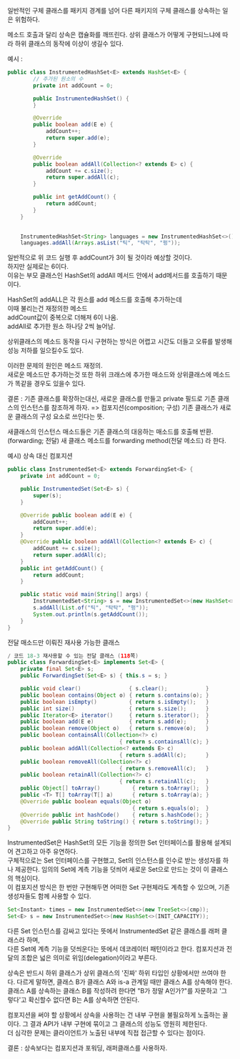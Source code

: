 
일반적인 구체 클래스를 패키지 경계를 넘어 다른 패키지의 구체 클래스를 상속하는 일은 위험하다.

메소드 호출과 달리 상속은 캡슐화를 깨뜨린다. 상위 클래스가 어떻게 구현되느냐에 따라 하위 클래스의 동작에 이상이 생길수 있다.
	
예시 :

```java
public class InstrumentedHashSet<E> extends HashSet<E> {
        // 추가된 원소의 수
        private int addCount = 0;

        public InstrumentedHashSet() {
        }

        @Override
        public boolean add(E e) {
            addCount++;
            return super.add(e);
        }

        @Override
        public boolean addAll(Collection<? extends E> c) {
            addCount += c.size();
            return super.addAll(c);
        }

        public int getAddCount() {
            return addCount;
        }
    }
	
```


```java
	InstrumentedHashSet<String> languages = new InstrumentedHashSet<>();
	languages.addAll(Arrays.asList("틱", "탁탁", "펑"));
```

일반적으로 위 코드 실행 후 addCount가 3이 될 것이라 예상할 것이다.   
하지만 실제로는 6이다.    
이유는 부모 클래스인 HashSet의 addAll 메서드 안에서 add메서드를 호출하기 때문이다.   

HashSet의 addALL은 각 원소를 add 메소드를 호출해 추가하는데   
이때 불리는건 재정의한 메소드   
addCount값이 중복으로 더해져 6이 나옴.   
addAll로 추가한 원소 하나당 2씩 늘어남.   

상위클래스의 메소드 동작을 다시 구현하는 방식은 어렵고 시간도 더들고 오류를 발생해 성능 저하를 일으킬수도 있다.   

이러한 문제의 원인은 메소드 재정의.   
새로운 메소드만 추가하는것 또한 하위 크래스에 추가한 매소드와 상위클래스에 메소드가 똑같을 경우도 있을수 있다.   

결론 : 기존 클래스를 확장하는대신, 새로운 클래스를 만들고 private 필드로 기존 클래스의 인스턴스를 참조하게 하자.
=> 컴포지션(composition; 구성) 기존 클래스가 새로운 클래스의 구성 요소로 쓰인다는 뜻.

새클래스의 인스턴스 매소드들은 기존 클래스의 대응하는 매소드를 호출해 반환.(forwarding; 전달)
새 클래스 메소드를 forwarding method(전달 메소드) 라 한다.

예시) 상속 대신 컴포지션
```java
public class InstrumentedSet<E> extends ForwardingSet<E> {
    private int addCount = 0;

    public InstrumentedSet(Set<E> s) {
        super(s);
    }

    @Override public boolean add(E e) {
        addCount++;
        return super.add(e);
    }
    @Override public boolean addAll(Collection<? extends E> c) {
        addCount += c.size();
        return super.addAll(c);
    }
    public int getAddCount() {
        return addCount;
    }

    public static void main(String[] args) {
        InstrumentedSet<String> s = new InstrumentedSet<>(new HashSet<>());
        s.addAll(List.of("틱", "탁탁", "펑"));
        System.out.println(s.getAddCount());
    }
}

```
전달 매소드만 이뤄진 재사용 가능한 클래스
```java
/ 코드 18-3 재사용할 수 있는 전달 클래스 (118쪽)
public class ForwardingSet<E> implements Set<E> {
    private final Set<E> s;
    public ForwardingSet(Set<E> s) { this.s = s; }

    public void clear()               { s.clear();            }
    public boolean contains(Object o) { return s.contains(o); }
    public boolean isEmpty()          { return s.isEmpty();   }
    public int size()                 { return s.size();      }
    public Iterator<E> iterator()     { return s.iterator();  }
    public boolean add(E e)           { return s.add(e);      }
    public boolean remove(Object o)   { return s.remove(o);   }
    public boolean containsAll(Collection<?> c)
                                   { return s.containsAll(c); }
    public boolean addAll(Collection<? extends E> c)
                                   { return s.addAll(c);      }
    public boolean removeAll(Collection<?> c)
                                   { return s.removeAll(c);   }
    public boolean retainAll(Collection<?> c)
                                   { return s.retainAll(c);   }
    public Object[] toArray()          { return s.toArray();  }
    public <T> T[] toArray(T[] a)      { return s.toArray(a); }
    @Override public boolean equals(Object o)
                                       { return s.equals(o);  }
    @Override public int hashCode()    { return s.hashCode(); }
    @Override public String toString() { return s.toString(); }
}

```

InstrumentedSet은 HashSet의 모든 기능을 정의한 Set 인터페이스를 활용해 설계되어 견고하고 아주 유연하다.  
구체적으로는 Set 인터페이스를 구현했고, Set의 인스턴스를 인수로 받는 생성자를 하나 제공한다. 임의의 Set에 계측 기능을 덧씌어 새로운 Set으로 만드는 것이 이 클래스의 핵심이다.   
이 컴포지션 방식은 한 번만 구현해두면 어떠한 Set 구현체라도 계측할 수 있으며, 기존 생성자들도 함께 사용할 수 있다.  

```java
Set<Instant> times = new InstrumentedSet<>(new TreeSet<>(cmp));
Set<E> s = new InstrumentedSet<>(new HashSet<>(INIT_CAPACITY));
```

다른 Set 인스턴스를 감싸고 있다는 뜻에서 InstrumentedSet 같은 클래스를 래퍼 클래스라 하며,  
다른 Set에 계측 기능을 덧씌운다는 뜻에서 데코레이터 패턴이라고 한다. 
컴포지션과 전달의 조합은 넓은 의미로 위임(delegation)이라고 부른다.   

상속은 반드시 하위 클래스가 상위 클래스의 '진짜' 하위 타입인 상황에서만 쓰여야 한다. 다르게 말하면, 클래스 B가 클래스 A와 is-a 관계일 때만 클래스 A를 상속해야 한다.
클래스 A를 상속하는 클래스 B를 작성하려 한다면 "B가 정말 A인가?"를 자문하고 '그렇다'고 확신할수 없다면 B는 A를 상속하면 안된다.  

컴포지션을 써야 할 상황에서 상속을 사용하는 건 내부 구현을 불필요하게 노출하는 꼴이다. 
그 결과 API가 내부 구현에 묶이고 그 클래스의 성능도 영원히 제한된다.   
더 심각한 문제는 클라이언트가 노출된 내부에 직접 접근할 수 있다는 점이다.  

결론 : 상속보다는 컴포지션과 포워딩, 래퍼클래스를 사용하자.
